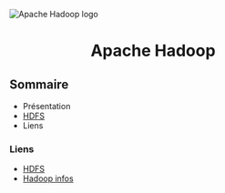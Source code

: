 ![Apache Hadoop logo](https://upload.wikimedia.org/wikipedia/commons/3/38/Hadoop_logo_new.svg)

<h1 align="center">Apache Hadoop</h1>

## Sommaire

- Présentation
- [HDFS](/Informatique/Apache/HDFS.md)
- Liens



### Liens

- [HDFS](https://www.lebigdata.fr/hdfs-fonctionnement-avantages)
- [Hadoop infos](https://datascientest.com/hadoop)
